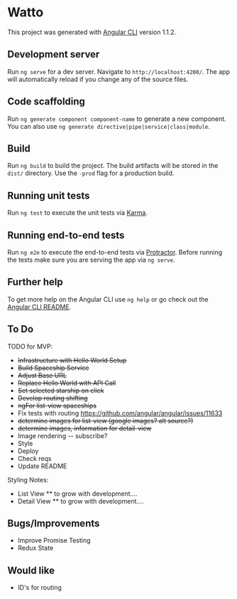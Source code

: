 # Watto

This project was generated with [Angular CLI](https://github.com/angular/angular-cli) version 1.1.2.

## Development server

Run `ng serve` for a dev server. Navigate to `http://localhost:4200/`. The app will automatically reload if you change any of the source files.

## Code scaffolding

Run `ng generate component component-name` to generate a new component. You can also use `ng generate directive|pipe|service|class|module`.

## Build

Run `ng build` to build the project. The build artifacts will be stored in the `dist/` directory. Use the `-prod` flag for a production build.

## Running unit tests

Run `ng test` to execute the unit tests via [Karma](https://karma-runner.github.io).

## Running end-to-end tests

Run `ng e2e` to execute the end-to-end tests via [Protractor](http://www.protractortest.org/).
Before running the tests make sure you are serving the app via `ng serve`.

## Further help

To get more help on the Angular CLI use `ng help` or go check out the [Angular CLI README](https://github.com/angular/angular-cli/blob/master/README.md).


## To Do
TODO for MVP: 
* ~~Infrastructure with Hello World Setup~~
* ~~Build Spaceship Service~~
* ~~Adjust Base URL~~
* ~~Replace Hello World with API Call~~
* ~~Set selected starship on click~~
* ~~Develop routing shifting~~
* ~~ngFor list-view spaceships~~
* Fix tests with routing https://github.com/angular/angular/issues/11633
* ~~determine images for list-view (google images? alt source?)~~
* ~~determine images, information for detail-view~~
* Image rendering -- subscribe?
* Style
* Deploy
* Check reqs
* Update README

Styling Notes: 
* List View
** to grow with development....
* Detail View
** to grow with development....

## Bugs/Improvements
* Improve Promise Testing
* Redux State

## Would like
* ID's for routing

